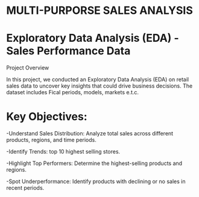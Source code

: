 # MULTI-PURPORSE SALES ANALYSIS

# Exploratory Data Analysis (EDA) - Sales Performance Data
Project Overview

In this project, we conducted an Exploratory Data Analysis (EDA) on retail sales data to uncover key insights that could drive business decisions. The dataset includes Fical periods, models, markets e.t.c.

# Key Objectives:

-Understand Sales Distribution: Analyze total sales across different products, regions, and time periods. 

-Identify Trends: top 10 highest selling stores.

-Highlight Top Performers: Determine the highest-selling products and regions. 

-Spot Underperformance: Identify products with declining or no sales in recent periods.





